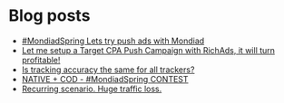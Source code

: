 # Blog posts
<!-- BLOG-POST-LIST:START -->
- [#MondiadSpring Lets try push ads with Mondiad](https://afflift.com/f/threads/mondiadspring-lets-try-push-ads-with-mondiad.10540/)
- [Let me setup a Target CPA Push Campaign with RichAds, it will turn profitable!](https://afflift.com/f/threads/let-me-setup-a-target-cpa-push-campaign-with-richads-it-will-turn-profitable.10579/)
- [Is tracking accuracy the same for all trackers?](https://afflift.com/f/threads/is-tracking-accuracy-the-same-for-all-trackers.10578/)
- [NATIVE + COD - #MondiadSpring CONTEST](https://afflift.com/f/threads/native-cod-mondiadspring-contest.10562/)
- [Recurring scenario. Huge traffic loss.](https://afflift.com/f/threads/recurring-scenario-huge-traffic-loss.10522/)
<!-- BLOG-POST-LIST:END -->

